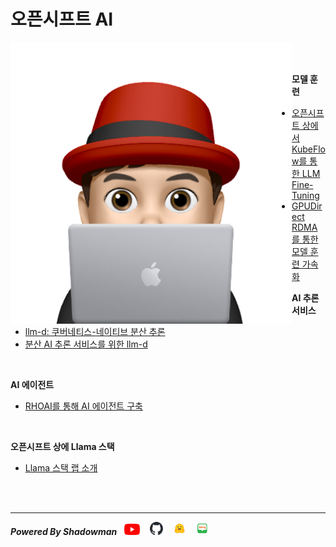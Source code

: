 # 오픈시프트 AI

<img align="left" src="images/이승일--II_컴퓨터.png" height="450px" hrspace="25px" title="100px" alt="안녕"></img>

<br>
<br>

**모델 훈련**<br>
* [오픈시프트 상에서 KubeFlow를 통한 LLM Fine-Tuning](./contents/fine-tune_llms_with_kubeflow_trainer_on_openshift.md)<br>
* [GPUDirect RDMA를 통한 모델 훈련 가속화](./contents/accelerate_model_training_with_nvidia_gpudirect_rdma.md)<br>

**AI 추론 서비스**<br>
* [llm-d: 쿠버네티스-네이티브 분산 추론](./contents/llm-d/llm-d_for_k8s-native_distributed_inferencing.md)<br>
* [분산 AI 추론 서비스를 위한 llm-d](./contents/llm-d/llm-d_for_distributed_ai_inference.md)<br>
<br>

**AI 에이전트**<br>
* [RHOAI를 통해 AI 에이전트 구축](./contents/build_ai_agent_via_rhoai.md)<br>
<br>

**오픈시프트 상에 Llama 스택**<br>
* [Llama 스택 랩 소개](./llama_stack_on_openshift/intro_of_llama_stack_on_openshift.md)<br>
<br>
<br>

------

***Powered By Shadowman*** &nbsp;&nbsp;[<img src="images/youtube.png" width="25px" title="100px" alt="유투브"/>](https://www.youtube.com/@starlab3030) &nbsp;&nbsp; [<img src="images/github-mark.svg" width="21px" title="100px" alt="것허브"/>](https://github.com/starlab3030/starlab3030.github.io) &nbsp;&nbsp; [<img src="images/hf-logo.png" width="21px" title="100px" alt="허깅페이스"/>](https://huggingface.co/starlab3030) &nbsp;&nbsp; [<img src="images/naver-blog.png" width="21px" title="100px" alt="네이버 블로그"/>](https://blog.naver.com/dark_selee)


